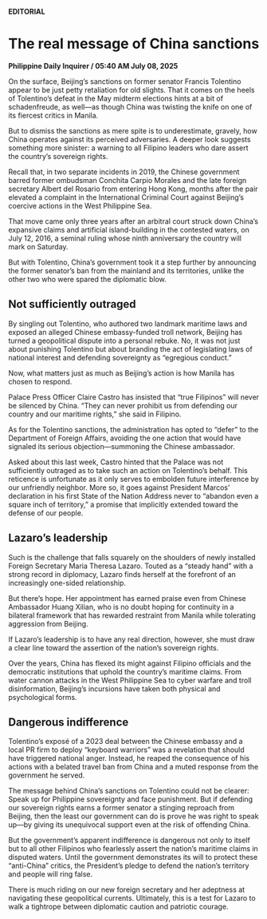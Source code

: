 **EDITORIAL**

# The real message of China sanctions

****Philippine Daily Inquirer / 05:40 AM July 08, 2025****

On the surface, Beijing’s sanctions on former senator Francis Tolentino appear to be just petty retaliation for old slights. That it comes on the heels of Tolentino’s defeat in the May midterm elections hints at a bit of schadenfreude, as well—as though China was twisting the knife on one of its fiercest critics in Manila.

But to dismiss the sanctions as mere spite is to underestimate, gravely, how China operates against its perceived adversaries. A deeper look suggests something more sinister: a warning to all Filipino leaders who dare assert the country’s sovereign rights.

Recall that, in two separate incidents in 2019, the Chinese government barred former ombudsman Conchita Carpio Morales and the late foreign secretary Albert del Rosario from entering Hong Kong, months after the pair elevated a complaint in the International Criminal Court against Beijing’s coercive actions in the West Philippine Sea.

That move came only three years after an arbitral court struck down China’s expansive claims and artificial island-building in the contested waters, on July 12, 2016, a seminal ruling whose ninth anniversary the country will mark on Saturday.

But with Tolentino, China’s government took it a step further by announcing the former senator’s ban from the mainland and its territories, unlike the other two who were spared the diplomatic blow.

## Not sufficiently outraged

By singling out Tolentino, who authored two landmark maritime laws and exposed an alleged Chinese embassy-funded troll network, Beijing has turned a geopolitical dispute into a personal rebuke. No, it was not just about punishing Tolentino but about branding the act of legislating laws of national interest and defending sovereignty as “egregious conduct.”

Now, what matters just as much as Beijing’s action is how Manila has chosen to respond.

Palace Press Officer Claire Castro has insisted that “true Filipinos” will never be silenced by China. “They can never prohibit us from defending our country and our maritime rights,” she said in Filipino.

As for the Tolentino sanctions, the administration has opted to “defer” to the Department of Foreign Affairs, avoiding the one action that would have signaled its serious objection—summoning the Chinese ambassador.

Asked about this last week, Castro hinted that the Palace was not sufficiently outraged as to take such an action on Tolentino’s behalf. This reticence is unfortunate as it only serves to embolden future interference by our unfriendly neighbor. More so, it goes against President Marcos’ declaration in his first State of the Nation Address never to “abandon even a square inch of territory,” a promise that implicitly extended toward the defense of our people.

## Lazaro’s leadership

Such is the challenge that falls squarely on the shoulders of newly installed Foreign Secretary Maria Theresa Lazaro. Touted as a “steady hand” with a strong record in diplomacy, Lazaro finds herself at the forefront of an increasingly one-sided relationship.

But there’s hope. Her appointment has earned praise even from Chinese Ambassador Huang Xilian, who is no doubt hoping for continuity in a bilateral framework that has rewarded restraint from Manila while tolerating aggression from Beijing.

If Lazaro’s leadership is to have any real direction, however, she must draw a clear line toward the assertion of the nation’s sovereign rights.

Over the years, China has flexed its might against Filipino officials and the democratic institutions that uphold the country’s maritime claims. From water cannon attacks in the West Philippine Sea to cyber warfare and troll disinformation, Beijing’s incursions have taken both physical and psychological forms.

## Dangerous indifference

Tolentino’s exposé of a 2023 deal between the Chinese embassy and a local PR firm to deploy “keyboard warriors” was a revelation that should have triggered national anger. Instead, he reaped the consequence of his actions with a belated travel ban from China and a muted response from the government he served.

The message behind China’s sanctions on Tolentino could not be clearer: Speak up for Philippine sovereignty and face punishment. But if defending our sovereign rights earns a former senator a stinging reproach from Beijing, then the least our government can do is prove he was right to speak up—by giving its unequivocal support even at the risk of offending China.

But the government’s apparent indifference is dangerous not only to itself but to all other Filipinos who fearlessly assert the nation’s maritime claims in disputed waters. Until the government demonstrates its will to protect these “anti-China” critics, the President’s pledge to defend the nation’s territory and people will ring false.

There is much riding on our new foreign secretary and her adeptness at navigating these geopolitical currents. Ultimately, this is a test for Lazaro to walk a tightrope between diplomatic caution and patriotic courage.